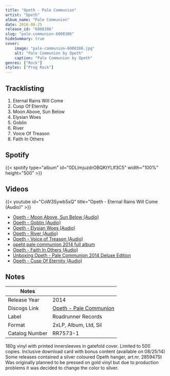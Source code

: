 ```yaml
---
title: "Opeth - Pale Communion"
artist: "Opeth"
album_name: "Pale Communion"
date: 2016-08-25
release_id: "6008386"
slug: "pale-communion-6008386"
hideSummary: true
cover:
    image: "pale-communion-6008386.jpg"
    alt: "Pale Communion by Opeth"
    caption: "Pale Communion by Opeth"
genres: ["Rock"]
styles: ["Prog Rock"]
---
```

## Tracklisting
1. Eternal Rains Will Come
2. Cusp Of Eternity
3. Moon Above, Sun Below
4. Elysian Woes
5. Goblin
6. River
7. Voice Of Treason
8. Faith In Others
## Spotify
{{< spotify type="album" id="0DLImjuzdrOBQKtYLlf3C5" width="100%" height="500" >}}

## Videos
{{< youtube id="CoW3Sywb5xQ" title="Opeth - Eternal Rains Will Come (Audio)" >}}
- [Opeth - Moon Above, Sun Below (Audio)](https://www.youtube.com/watch?v=a3sYPX17cFk)
- [Opeth - Goblin (Audio)](https://www.youtube.com/watch?v=tHkb8u0NedQ)
- [Opeth - Elysian Woes (Audio)](https://www.youtube.com/watch?v=_6k--wHwV5A)
- [Opeth - River (Audio)](https://www.youtube.com/watch?v=v-sGhzHzLSE)
- [Opeth - Voice of Treason (Audio)](https://www.youtube.com/watch?v=iO4-mXMbiy8)
- [opeht pale communion 2014 full album](https://www.youtube.com/watch?v=EgfeVZOItlQ)
- [Opeth - Faith In Others (Audio)](https://www.youtube.com/watch?v=wFSRCZN843c)
- [Unboxing Opeth - Pale Communion 2014 Deluxe Edition](https://www.youtube.com/watch?v=cuAd_0CXfvc)
- [Opeth - Cusp Of Eternity (Audio)](https://www.youtube.com/watch?v=JHq9yMXw3iA)

## Notes
| Notes          |             |
| ---------------| ----------- |
| Release Year   | 2014 |
| Discogs Link   | [Opeth - Pale Communion](https://www.discogs.com/release/6008386-Opeth-Pale-Communion) |
| Label          | Roadrunner Records |
| Format         | 2xLP, Album, Ltd, Sil |
| Catalog Number | RR7573-1 |

180g vinyl with printed innersleeves in gatefold cover. Limited to 500 copies. Inclusive download card with bonus content (available on 08/25/14)  Some releases contained a silver coloured Opeth hanger, art.nr. 285947St  Was originally planned to be pressed on gold vinyl but due to production problems it was decided to change the color to silver.
